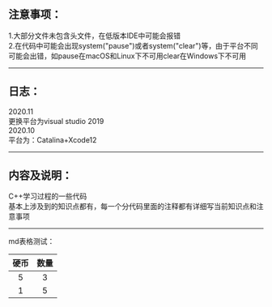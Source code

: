 注意事项： 
--- 
1.大部分文件未包含<string>头文件，在低版本IDE中可能会报错  
2.在代码中可能会出现system("pause")或者system("clear")等，由于平台不同可能会出错，如pause在macOS和Linux下不可用clear在Windows下不可用  

-----------------------------------  
日志：  
---
2020.11  
更换平台为visual studio 2019  
2020.10  
平台为：Catalina+Xcode12  
  
-----------------------------------
内容及说明：  
---
C++学习过程的一些代码  
基本上涉及到的知识点都有，每一个分代码里面的注释都有详细写当前知识点和注意事项  
 
-----------------------------------  

md表格测试：  

硬币 | 数量  
:---: | :---:
5|3
1|5